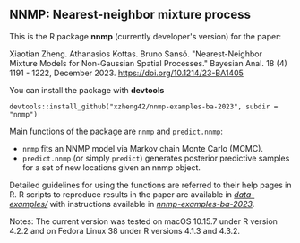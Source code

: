 ## NNMP: Nearest-neighbor mixture process

This is the R package **nnmp** (currently developer's version) for the paper:

Xiaotian Zheng. Athanasios Kottas. Bruno Sansó. 
"Nearest-Neighbor Mixture Models for Non-Gaussian Spatial Processes." Bayesian Anal. 18 (4) 1191 - 1222, December 2023. https://doi.org/10.1214/23-BA1405

You can install the package with **devtools**
```
devtools::install_github("xzheng42/nnmp-examples-ba-2023", subdir = "nnmp")
```

Main functions of the package are `nnmp` and `predict.nnmp`:

- `nnmp` fits an NNMP model via Markov chain Monte Carlo (MCMC).
- `predict.nnmp` (or simply `predict`) generates posterior predictive samples for a set of new locations given an nnmp object.

Detailed guidelines for using the functions are referred to their help pages in R. 
R scripts to reproduce results in the paper are available in [*data-examples/*](https://github.com/xzheng42/nnmp-examples-ba-2023/tree/main/data-examples)
with instructions available in [*nnmp-examples-ba-2023*](https://github.com/xzheng42/nnmp-examples-ba-2023/).

Notes: The current version was tested on macOS 10.15.7 under R version 4.2.2 and on Fedora Linux 38 under R versions 4.1.3 and 4.3.2.
